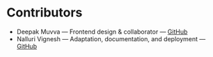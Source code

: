 # Contributors

- Deepak Muvva — Frontend design & collaborator — [GitHub](https://github.com/deepakmuvva99)
- Nalluri Vignesh — Adaptation, documentation, and deployment — [GitHub](https://github.com/vicky4325E)
